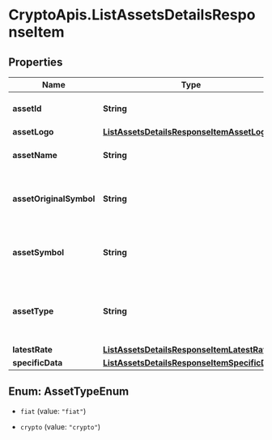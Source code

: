 # CryptoApis.ListAssetsDetailsResponseItem

## Properties

Name | Type | Description | Notes
------------ | ------------- | ------------- | -------------
**assetId** | **String** | Defines the unique ID of the specific asset. | 
**assetLogo** | [**ListAssetsDetailsResponseItemAssetLogo**](ListAssetsDetailsResponseItemAssetLogo.md) |  | 
**assetName** | **String** | Specifies the name of the asset in question. | 
**assetOriginalSymbol** | **String** | Specifies the asset&#39;s original symbol as introduced by its founders. | 
**assetSymbol** | **String** | Specifies the asset&#39;s unique symbol in the Crypto APIs listings. | 
**assetType** | **String** | Defines the type of the supported asset. This could be either \&quot;crypto\&quot; or \&quot;fiat\&quot;. | 
**latestRate** | [**ListAssetsDetailsResponseItemLatestRate**](ListAssetsDetailsResponseItemLatestRate.md) |  | 
**specificData** | [**ListAssetsDetailsResponseItemSpecificData**](ListAssetsDetailsResponseItemSpecificData.md) |  | 



## Enum: AssetTypeEnum


* `fiat` (value: `"fiat"`)

* `crypto` (value: `"crypto"`)





